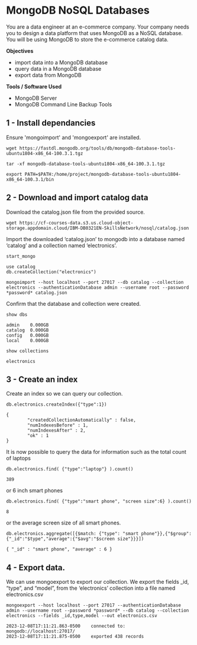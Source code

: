 # MongoDB NoSQL Databases

You are a data engineer at an e-commerce company. Your company needs you to design a data platform that uses MongoDB as a NoSQL database. You will be using MongoDB to store the e-commerce catalog data.

**Objectives**
- import data into a MongoDB database
- query data in a MongoDB database
- export data from MongoDB

**Tools / Software Used**
- MongoDB Server
- MongoDB Command Line Backup Tools

## 1 - Install dependancies
Ensure 'mongoimport' and 'mongoexport' are installed.
```
wget https://fastdl.mongodb.org/tools/db/mongodb-database-tools-ubuntu1804-x86_64-100.3.1.tgz

tar -xf mongodb-database-tools-ubuntu1804-x86_64-100.3.1.tgz

export PATH=$PATH:/home/project/mongodb-database-tools-ubuntu1804-x86_64-100.3.1/bin
```

## 2 - Download and import catalog data
Download the catalog.json file from the provided source.
```
wget https://cf-courses-data.s3.us.cloud-object-storage.appdomain.cloud/IBM-DB0321EN-SkillsNetwork/nosql/catalog.json
```

Import the downloaded ‘catalog.json’ to mongodb into a database named ‘catalog’ and a collection named ‘electronics’.

```
start_mongo

use catalog
db.createCollection("electronics")

mongoimport --host localhost --port 27017 --db catalog --collection electronics --authenticationDatabase admin --username root --password *password* catalog.json
```

Confirm that the database and collection were created.
```
show dbs
```
```
admin    0.000GB
catalog  0.000GB
config   0.000GB
local    0.000GB
```
```
show collections
```
```
electronics
```


## 3 - Create an index
Create an index so we can query our collection.
```
db.electronics.createIndex({"type":1})
```
```
{
        "createdCollectionAutomatically" : false,
        "numIndexesBefore" : 1,
        "numIndexesAfter" : 2,
        "ok" : 1
}
```
It is now possible to query the data for information such as the total count of laptops
```
db.electronics.find( {"type":"laptop"} ).count()
```
```
389
```
or 6 inch smart phones
```
db.electronics.find( {"type":"smart phone", "screen size":6} ).count()
```
```
8
```
or the average screen size of all smart phones.
```
db.electronics.aggregate([{$match: {"type": "smart phone"}},{"$group":{"_id":"$type","average":{"$avg":"$screen size"}}}])
```
```
{ "_id" : "smart phone", "average" : 6 }
```

## 4 - Export data.

We can use mongoexport to export our collection. We export the fields _id, “type”, and “model”, from the ‘electronics’ collection into a file named electronics.csv
```
mongoexport --host localhost --port 27017 --authenticationDatabase admin --username root --password *password* --db catalog --collection electronics --fields _id,type,model --out electronics.csv

```
```
2023-12-08T17:11:21.863-0500    connected to: mongodb://localhost:27017/
2023-12-08T17:11:21.875-0500    exported 438 records
```